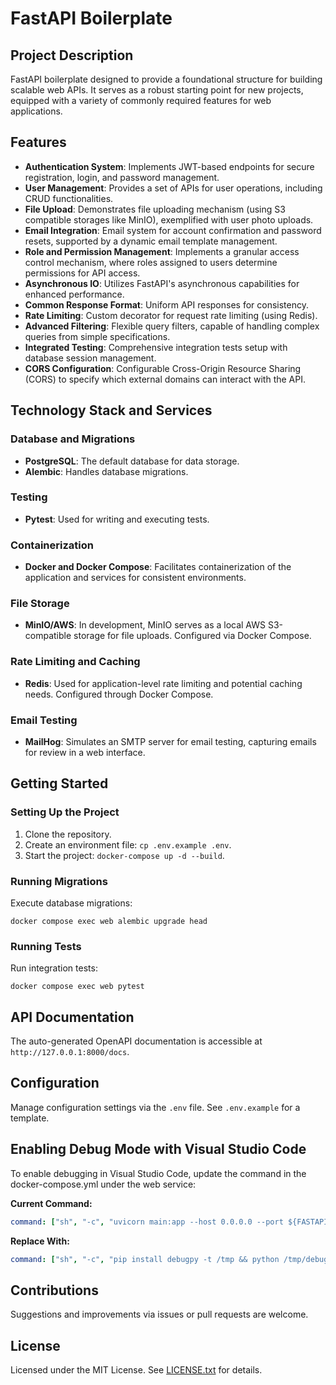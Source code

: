 # FastAPI Boilerplate

## Project Description
FastAPI boilerplate designed to provide a foundational structure for building scalable web APIs. It serves as a robust starting point for new projects, equipped with a variety of commonly required features for web applications.

## Features
- **Authentication System**: Implements JWT-based endpoints for secure registration, login, and password management.
- **User Management**: Provides a set of APIs for user operations, including CRUD functionalities.
- **File Upload**: Demonstrates file uploading mechanism (using S3 compatible storages like MinIO), exemplified with user photo uploads.
- **Email Integration**: Email system for account confirmation and password resets, supported by a dynamic email template management.
- **Role and Permission Management**: Implements a granular access control mechanism, where roles assigned to users determine permissions for API access.
- **Asynchronous IO**: Utilizes FastAPI's asynchronous capabilities for enhanced performance.
- **Common Response Format**: Uniform API responses for consistency.
- **Rate Limiting**: Custom decorator for request rate limiting (using Redis).
- **Advanced Filtering**: Flexible query filters, capable of handling complex queries from simple specifications.
- **Integrated Testing**: Comprehensive integration tests setup with database session management.
- **CORS Configuration**: Configurable Cross-Origin Resource Sharing (CORS) to specify which external domains can interact with the API.

## Technology Stack and Services

### Database and Migrations
- **PostgreSQL**: The default database for data storage.
- **Alembic**: Handles database migrations.

### Testing
- **Pytest**: Used for writing and executing tests.

### Containerization
- **Docker and Docker Compose**: Facilitates containerization of the application and services for consistent environments.

### File Storage
- **MinIO/AWS**: In development, MinIO serves as a local AWS S3-compatible storage for file uploads. Configured via Docker Compose.

### Rate Limiting and Caching
- **Redis**: Used for application-level rate limiting and potential caching needs. Configured through Docker Compose.

### Email Testing
- **MailHog**: Simulates an SMTP server for email testing, capturing emails for review in a web interface.

## Getting Started
### Setting Up the Project
1. Clone the repository.
2. Create an environment file: `cp .env.example .env`.
3. Start the project: `docker-compose up -d --build`.

### Running Migrations
Execute database migrations:
```
docker compose exec web alembic upgrade head
```

### Running Tests
Run integration tests:
```
docker compose exec web pytest
```

## API Documentation
The auto-generated OpenAPI documentation is accessible at `http://127.0.0.1:8000/docs`.

## Configuration
Manage configuration settings via the `.env` file. See `.env.example` for a template.

## Enabling Debug Mode with Visual Studio Code

To enable debugging in Visual Studio Code, update the command in the docker-compose.yml under the web service:

**Current Command:**
```yaml
command: ["sh", "-c", "uvicorn main:app --host 0.0.0.0 --port ${FASTAPI_RUN_PORT} --reload"]
```

**Replace With:**
```yaml
command: ["sh", "-c", "pip install debugpy -t /tmp && python /tmp/debugpy --wait-for-client --listen 0.0.0.0:5678 -m uvicorn main:app --host 0.0.0.0 --port ${FASTAPI_RUN_PORT} --reload"]
```

## Contributions
Suggestions and improvements via issues or pull requests are welcome.

## License
Licensed under the MIT License. See [LICENSE.txt](LICENSE.txt) for details.
